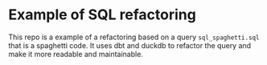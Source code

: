 # Example of SQL refactoring
This repo is a example of a refactoring based on a query `sql_spaghetti.sql` that is a spaghetti code.
It uses dbt and duckdb to refactor the query and make it more readable and maintainable.

